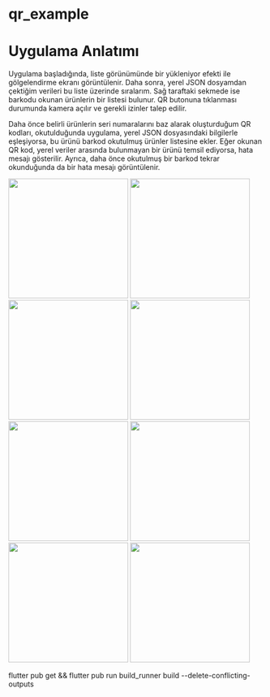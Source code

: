# qr_example
# Uygulama Anlatımı

Uygulama başladığında, liste görünümünde bir yükleniyor efekti ile gölgelendirme ekranı görüntülenir. Daha sonra, yerel JSON dosyamdan çektiğim verileri bu liste üzerinde sıralarım. Sağ taraftaki sekmede ise barkodu okunan ürünlerin bir listesi bulunur. QR butonuna tıklanması durumunda kamera açılır ve gerekli izinler talep edilir.

Daha önce belirli ürünlerin seri numaralarını baz alarak oluşturduğum QR kodları, okutulduğunda uygulama, yerel JSON dosyasındaki bilgilerle eşleşiyorsa, bu ürünü barkod okutulmuş ürünler listesine ekler. Eğer okunan QR kod, yerel veriler arasında bulunmayan bir ürünü temsil ediyorsa, hata mesajı gösterilir. Ayrıca, daha önce okutulmuş bir barkod tekrar okunduğunda da bir hata mesajı görüntülenir.

<img width="236"  src="https://github.com/bedirhanayydin/QrCase/assets/58737803/d8c76930-f2de-4113-9226-9348fe795900">

<img width="236"  src="https://github.com/bedirhanayydin/QrCase/assets/58737803/9500612c-7de9-4d8a-868c-e03afd4b4326">

<img width="236"  src="https://github.com/bedirhanayydin/QrCase/assets/58737803/e067f202-021b-4561-8b21-901ab7c432a6">

<img width="236"  src="https://github.com/bedirhanayydin/QrCase/assets/58737803/b4da0451-7ef5-4c5e-be45-de137313b832">

<img width="236"  src="https://github.com/bedirhanayydin/QrCase/assets/58737803/5fd82459-74e6-4deb-ad54-ea4d10cfa536">

<img width="236"  src="https://github.com/bedirhanayydin/QrCase/assets/58737803/5055140f-f8a0-42e1-a2d8-9c09abc498d1">

<img width="236"  src="https://github.com/bedirhanayydin/QrCase/assets/58737803/a292fc8e-b3af-45d5-8bd3-29a9e1c54349">

<img width="236"  src="https://github.com/bedirhanayydin/QrCase/assets/58737803/c4349a86-c245-4f56-a6b2-21dab93ca525">


flutter pub get && flutter pub run build_runner build --delete-conflicting-outputs
